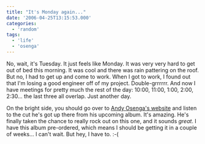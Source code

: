 ```yaml
---
title: "It's Monday again..."
date: '2006-04-25T13:15:53.000'
categories:
  - 'random'
tags:
  - 'life'
  - 'osenga'
---
```


No, wait, it's Tuesday. It just feels like Monday. It was very very hard to get out of bed this morning. It was cool and there was rain pattering on the roof. But no, I had to get up and come to work. When I got to work, I found out that I'm losing a good engineer off of my project. Double-grrrrrr. And now I have meetings for pretty much the rest of the day: 10:00, 11:00, 1:00, 2:00, 2:30... the last three all overlap. Just another day.

On the bright side, you should go over to [Andy Osenga's website](http://www.andrewosenga.com/blog/2006/04/24/after-the-garden/) and listen to the cut he's got up there from his upcoming album. It's amazing. He's finally taken the chance to really rock out on this one, and it sounds _great_. I have this album pre-ordered, which means I should be getting it in a couple of weeks... I can't wait. But hey, I have to. :-(
